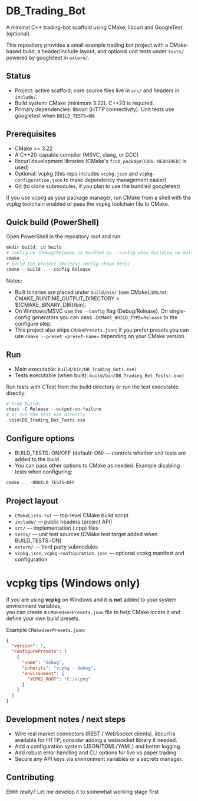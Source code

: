 
# DB_Trading_Bot

A minimal C++ trading-bot scaffold using CMake, libcurl and GoogleTest (optional).

This repository provides a small example trading bot project with a CMake-based build, a header/include layout, and optional unit tests under `tests/` powered by googletest in `extern/`.

## Status

- Project: active scaffold; core source files live in `src/` and headers in `include/`.
- Build system: CMake (minimum 3.22). C++20 is required.
- Primary dependencies: libcurl (HTTP connectivity). Unit tests use googletest when `BUILD_TESTS=ON`.

## Prerequisites

- CMake >= 3.22
- A C++20-capable compiler (MSVC, clang, or GCC)
- libcurl development libraries (CMake's `find_package(CURL REQUIRED)` is used)
- Optional: vcpkg (this repo includes `vcpkg.json` and `vcpkg-configuration.json` to make dependency management easier)
- Git (to clone submodules, if you plan to use the bundled googletest)

If you use vcpkg as your package manager, run CMake from a shell with the vcpkg toolchain enabled or pass the vcpkg toolchain file to CMake.

## Quick build (PowerShell)

Open PowerShell in the repository root and run:

```powershell
mkdir build; cd build
# configure (Debug/Release is handled by --config when building on multi-config generators like MSVC)
cmake ..
# build the project (Release config shown here)
cmake --build . --config Release
```

Notes:
- Built binaries are placed under `build/bin/` (see CMakeLists.txt: CMAKE_RUNTIME_OUTPUT_DIRECTORY = ${CMAKE_BINARY_DIR}/bin).
- On Windows/MSVC use the `--config` flag (Debug/Release). On single-config generators you can pass `-DCMAKE_BUILD_TYPE=Release` to the configure step.
- This project also ships `CMakePresets.json`; if you prefer presets you can use `cmake --preset <preset-name>` depending on your CMake version.

## Run

- Main executable: `build/bin/DB_Trading_Bot(.exe)`
- Tests executable (when built): `build/bin/DB_Trading_Bot_Tests(.exe)`

Run tests with CTest from the build directory or run the test executable directly:

```powershell
# from build\
ctest -C Release --output-on-failure
# or run the test exe directly
.\bin\DB_Trading_Bot_Tests.exe
```

## Configure options

- BUILD_TESTS: ON/OFF (default: ON) — controls whether unit tests are added to the build
- You can pass other options to CMake as needed. Example disabling tests when configuring:

```powershell
cmake .. -DBUILD_TESTS=OFF
```

## Project layout

- `CMakeLists.txt` — top-level CMake build script
- `include/` — public headers (project API)
- `src/` — implementation (.cpp) files
- `tests/` — unit test sources (CMake test target added when BUILD_TESTS=ON)
- `extern/` — third party submodules
- `vcpkg.json`, `vcpkg-configuration.json` — optional vcpkg manifest and configuration

# vcpkg tips (Windows only)

If you are using **vcpkg** on Windows and it is **not** added to your system environment variables,  
you can create a `CMakeUserPresets.json` file to help CMake locate it and define your own build presets.

Example `CMakeUserPresets.json`:

```json
{
  "version": 2,
  "configurePresets": [
    {
      "name": "debug",
      "inherits": "vcpkg - debug",
      "environment": {
        "VCPKG_ROOT": "C:/vcpkg"
      }
    }
  ]
}
```
## Development notes / next steps

- Wire real market connectors (REST / WebSocket clients). libcurl is available for HTTP; consider adding a websocket library if needed.
- Add a configuration system (JSON/TOML/YAML) and better logging.
- Add robust error handling and CLI options for live vs paper trading.
- Secure any API keys via environment variables or a secrets manager.

## Contributing

Ehhh really? Let me develop it to somewhat working stage first

